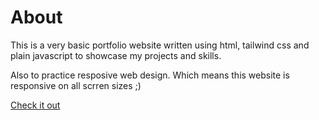 # About

This is a very basic portfolio website written using html, tailwind css and plain javascript to showcase my projects and skills. 

Also to practice resposive web design. Which means this website is responsive on all scrren sizes ;)

[Check it out](https://faizan-20.github.io/portfolio-page/)
